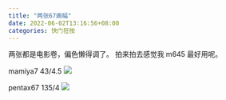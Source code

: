 ```yaml
---
title: "两张67画幅"
date: 2022-06-02T13:16:56+08:00
categories: 快门狂按
---
```

两张都是电影卷，偏色懒得调了。
拍来拍去感觉我 m645 最好用呢。

mamiya7 43/4.5
![](https://i04.cc/r/202206021314180.jpg)

pentax67 135/4
![](https://i04.cc/r/202206021314179.jpg)
